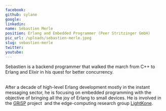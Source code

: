 ```yaml
---
facebook: 
github: sylane
google: 
linkedin: 
name: Sébastien Merle
position: Erlang and Embedded Programmer (Peer Stritzinger GmbH)
pic_url: /uploads/sebastien-merle.jpeg
slug: sebastien-merle
twitter: 
youtube: 
---
```

<p>Sebastien is a backend programmer that walked the march from C++ to Erlang and Elixir in his quest for better concurrency.</p>

<p><br />
After a decade of high-level Erlang development mostly in the instant messaging sector, he is focusing on embedded programming with the objective of bringing all the joy of Erlang to small devices. He is involved in the <a href="http://www.grisp.org">GRiSP</a> project&nbsp; and the edge-computing research group <a href="http://www.lightkone.eu">LightKone</a>.</p>
